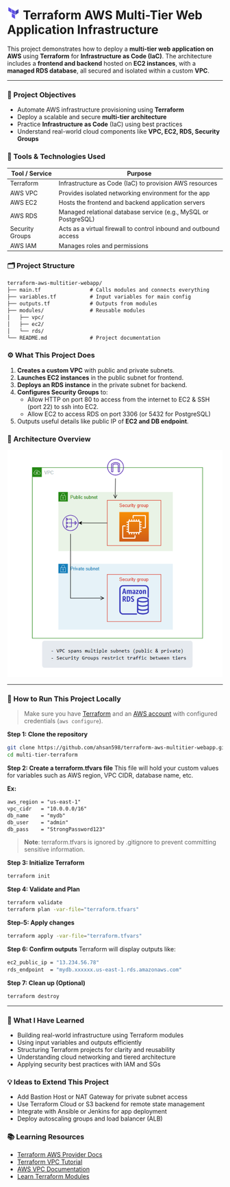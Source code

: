 # 	<img src="https://raw.githubusercontent.com/devicons/devicon/master/icons/terraform/terraform-original.svg" alt="Terraform" width="30"/> Terraform AWS Multi-Tier Web Application Infrastructure

This project demonstrates how to deploy a **multi-tier web application on AWS** using **Terraform** for **Infrastructure as Code (IaC)**. The architecture includes a **frontend and backend** hosted on **EC2 instances**, with a **managed RDS database**, all secured and isolated within a custom **VPC**.

---

### 🎯 Project Objectives

- Automate AWS infrastructure provisioning using **Terraform**
- Deploy a scalable and secure **multi-tier architecture**
- Practice **Infrastructure as Code** (IaC) using best practices
- Understand real-world cloud components like **VPC, EC2, RDS, Security Groups**


### 🧰 Tools & Technologies Used

| Tool / Service | Purpose                                                           |
|----------------|-------------------------------------------------------------------|
| Terraform      | Infrastructure as Code (IaC) to provision AWS resources           |
| AWS VPC        | Provides isolated networking environment for the app              |
| AWS EC2        | Hosts the frontend and backend application servers                |
| AWS RDS        | Managed relational database service (e.g., MySQL or PostgreSQL)   |
| Security Groups| Acts as a virtual firewall to control inbound and outbound access |
| AWS IAM        | Manages roles and permissions                                     |


### 🗂️ Project Structure

```
terraform-aws-multitier-webapp/
├── main.tf                # Calls modules and connects everything
├── variables.tf           # Input variables for main config
├── outputs.tf             # Outputs from modules
├── modules/               # Reusable modules
│   ├── vpc/
│   ├── ec2/
│   └── rds/
└── README.md              # Project documentation
```


### ⚙️ What This Project Does

1. **Creates a custom VPC** with public and private subnets.
2. **Launches EC2 instances** in the public subnet for frontend.
3. **Deploys an RDS instance** in the private subnet for backend.
4. **Configures Security Groups** to:
   - Allow HTTP on port 80 to access from the internet to EC2 & SSH (port 22) to ssh into EC2.
   - Allow EC2 to access RDS on port 3306 (or 5432 for PostgreSQL)
5. Outputs useful details like public IP of **EC2 and DB endpoint**.


### 🧱 Architecture Overview

![Project Diagram](https://github.com/ahsan598/terraform-aws-multitier-webapp/blob/main/screenshots/multi-tier%20app.png)

---

### 🚀 How to Run This Project Locally

> Make sure you have [Terraform](https://developer.hashicorp.com/terraform/downloads) and an [AWS account](https://aws.amazon.com/) with configured credentials (`aws configure`).


**Step 1: Clone the repository**
```bash
git clone https://github.com/ahsan598/terraform-aws-multitier-webapp.git
cd multi-tier-terraform
```

**Step 2: Create a terraform.tfvars file**
This file will hold your custom values for variables such as AWS region, VPC CIDR, database name, etc.

**Ex:**
```hcl
aws_region = "us-east-1"
vpc_cidr   = "10.0.0.0/16"
db_name    = "mydb"
db_user    = "admin"
db_pass    = "StrongPassword123"
```

> **Note**: terraform.tfvars is ignored by .gitignore to prevent committing sensitive information.


**Step 3: Initialize Terraform**
```bash
terraform init
```

**Step 4: Validate and Plan**
```bash
terraform validate
terraform plan -var-file="terraform.tfvars"
```

**Step-5: Apply changes**
```bash
terraform apply -var-file="terraform.tfvars"
```

**Step 6: Confirm outputs**
Terraform will display outputs like:
```bash
ec2_public_ip = "13.234.56.78"
rds_endpoint  = "mydb.xxxxxx.us-east-1.rds.amazonaws.com"
```

**Step 7: Clean up (Optional)**
```bash
terraform destroy
```

---

### 🧠 What I Have Learned
- Building real-world infrastructure using Terraform modules
- Using input variables and outputs efficiently
- Structuring Terraform projects for clarity and reusability
- Understanding cloud networking and tiered architecture
- Applying security best practices with IAM and SGs


### 💡 Ideas to Extend This Project
- Add Bastion Host or NAT Gateway for private subnet access
- Use Terraform Cloud or S3 backend for remote state management
- Integrate with Ansible or Jenkins for app deployment
- Deploy autoscaling groups and load balancer (ALB)


### 📚 Learning Resources
- [Terraform AWS Provider Docs](https://registry.terraform.io/providers/hashicorp/aws/latest/docs)
- [Terraform VPC Tutorial](https://developer.hashicorp.com/terraform/tutorials/aws-get-started/aws-create)
- [AWS VPC Documentation](https://docs.aws.amazon.com/vpc/)
- [Learn Terraform Modules](https://developer.hashicorp.com/terraform/language/modules)
